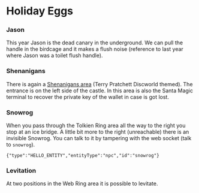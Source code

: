 
# Holiday Eggs

### Jason
This year Jason is the dead canary in the underground.
We can pull the handle in the birdcage and it makes a flush noise (reference to last year where Jason was a toilet flush handle).

### Shenanigans
There is again a [Shenanigans area](https://github.com/joergschwarzwaelder/hhc2022/blob/main/images/Shenanigans.png) (Terry Pratchett Discworld themed). The entrance is on the left side of the castle.
In this area is also the Santa Magic terminal to recover the private key of the wallet in case is got lost.

### Snowrog
When you pass through the Tolkien Ring area all the way to the right you stop at an ice bridge.
A little bit more to the right (unreachable) there is an invisible Snowrog. You can talk to it by tampering with the web socket (talk to `snowrog`).
```
{"type":"HELLO_ENTITY","entityType":"npc","id":"snowrog"}
```

### Levitation
At two positions in the Web Ring area it is possible to levitate.
